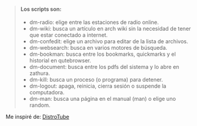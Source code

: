> #### Los scripts son:
>
>    - dm-radio: elige entre las estaciones de radio online.
>    - dm-wiki: busca un artículo en arch wiki sin la necesidad de tener que estar conectado a internet.
>    - dm-confedit: elige un archivo para editar de la lista de archivos.
>    - dm-websearch: busca en varios motores de búsqueda.
>    - dm-bookman: busca entre los bookmarks, quickmarks y el historial en qutebrowser.
>    - dm-document: busca entre los pdfs del sistema y lo abre en zathura.
>    - dm-kill: busca un proceso (o programa) para detener.
>    - dm-logout: apaga, reinicia, cierra sesión o suspende la computadora.
>    - dm-man: busca una página en el manual (man) o elige uno random.

Me inspiré de: [DistroTube](https://distro.tube/ "Página principal de DT.")
